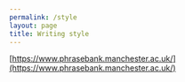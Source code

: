 ```yaml
---
permalink: /style
layout: page
title: Writing style
---
```


[https://www.phrasebank.manchester.ac.uk/](https://www.phrasebank.manchester.ac.uk/)